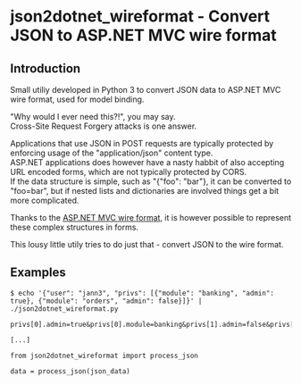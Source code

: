 # json2dotnet_wireformat - Convert JSON to ASP.NET MVC wire format

## Introduction
Small utiliy developed in Python 3 to convert JSON data to ASP.NET MVC wire format, used for model binding.  
  
"Why would I ever need this?!", you may say.  
Cross-Site Request Forgery attacks is one answer.  

Applications that use JSON in POST requests are typically protected by enforcing usage of the "application/json" content type.  
ASP.NET applications does however have a nasty habbit of also accepting URL encoded forms, which are not typically protected by CORS.  
If the data structure is simple, such as "{"foo": "bar"}, it can be converted to "foo=bar", but if nested lists and dictionaries are involved things get a bit more complicated.  
  
Thanks to the [ASP.NET MVC wire format](https://www.hanselman.com/blog/ASPNETWireFormatForModelBindingToArraysListsCollectionsDictionaries.aspx), it is however possible to represent these complex structures in forms.  
  
This lousy little utily tries to do just that - convert JSON to the wire format.  


## Examples
```
$ echo '{"user": "jann3", "privs": [{"module": "banking", "admin": true}, {"module": "orders", "admin": false}]}' | ./json2dotnet_wireformat.py

privs[0].admin=true&privs[0].module=banking&privs[1].admin=false&privs[1].module=orders&user=jann3
```
  
```
[...]

from json2dotnet_wireformat import process_json

data = process_json(json_data)
```

